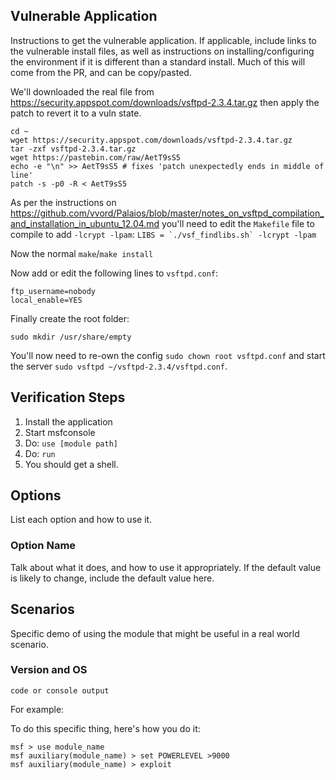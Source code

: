 ## Vulnerable Application

Instructions to get the vulnerable application. If applicable, include links to the vulnerable install
files, as well as instructions on installing/configuring the environment if it is different than a
standard install. Much of this will come from the PR, and can be copy/pasted.

We'll downloaded the real file from https://security.appspot.com/downloads/vsftpd-2.3.4.tar.gz then apply the patch to revert it to a vuln state.

```
cd ~
wget https://security.appspot.com/downloads/vsftpd-2.3.4.tar.gz
tar -zxf vsftpd-2.3.4.tar.gz
wget https://pastebin.com/raw/AetT9sS5
echo -e "\n" >> AetT9sS5 # fixes 'patch unexpectedly ends in middle of line'
patch -s -p0 -R < AetT9sS5
```

As per the instructions on https://github.com/vvord/Palaios/blob/master/notes_on_vsftpd_compilation_and_installation_in_ubuntu_12.04.md
you'll need to edit the `Makefile` file to compile to add `-lcrypt -lpam`:
```LIBS = `./vsf_findlibs.sh` -lcrypt -lpam```

Now the normal `make`/`make install`

Now add or edit the following lines to `vsftpd.conf`:

```
ftp_username=nobody
local_enable=YES
```

Finally create the root folder:

`sudo mkdir /usr/share/empty`

You'll now need to re-own the config `sudo chown root vsftpd.conf` and start the server `sudo vsftpd ~/vsftpd-2.3.4/vsftpd.conf`.

## Verification Steps

1. Install the application
1. Start msfconsole
1. Do: `use [module path]`
1. Do: `run`
1. You should get a shell.

## Options
List each option and how to use it.

### Option Name

Talk about what it does, and how to use it appropriately. If the default value is likely to change, include the default value here.

## Scenarios
Specific demo of using the module that might be useful in a real world scenario.

### Version and OS

```
code or console output
```

For example:

To do this specific thing, here's how you do it:

```
msf > use module_name
msf auxiliary(module_name) > set POWERLEVEL >9000
msf auxiliary(module_name) > exploit
```
